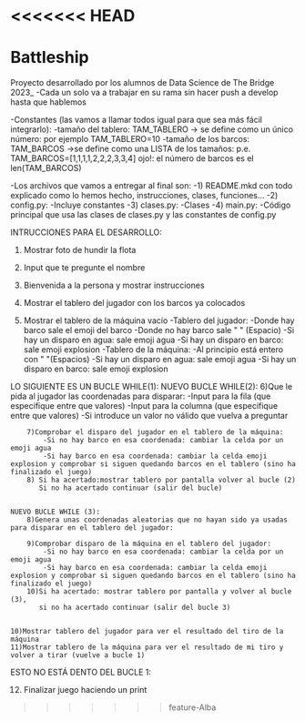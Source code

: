 <<<<<<< HEAD
=======
# Battleship
Proyecto desarrollado por los alumnos de Data Science de The Bridge 2023_
-Cada un solo va a trabajar en su rama sin hacer push a develop hasta que hablemos

-Constantes (las vamos a llamar todos igual para que sea más fácil integrarlo):
    -tamaño del tablero: TAM_TABLERO     -> se define como un único número: por ejemplo TAM_TABLERO=10
    -tamaño de los barcos: TAM_BARCOS    ->se define como una LISTA de los tamaños: 
                                            p.e. TAM_BARCOS=[1,1,1,1,2,2,2,3,3,4]
                                            ojo!: el número de barcos es el len(TAM_BARCOS)


-Los archivos que vamos a entregar al final son:
    -1) README.mkd
        con todo explicado como lo hemos hecho, instrucciones, clases, funciones...
	-2) config.py:
			-Incluye constantes
	-3) clases.py:
			-Clases
	-4) main.py:
			-Código principal que usa las clases de clases.py y las constantes de config.py



INTRUCCIONES PARA EL DESARROLLO:

1) Mostrar foto de hundir la flota
2) Input que te pregunte el nombre
3) Bienvenida a la persona  y mostrar instrucciones

4) Mostrar el tablero del jugador con los barcos ya colocados
5) Mostrar el tablero de la máquina vacío
	-Tablero del jugador:
			-Donde hay barco sale el emoji del barco
			-Donde no hay barco sale " " (Espacio)
			-Si hay un disparo en agua: sale emoji agua
			-Si hay un disparo en barco: sale emoji explosion
	-Tablero de la máquina:
			-Al principio está entero con " "(Espacios)
			-Si hay un disparo en agua: sale emoji agua
			-Si hay un disparo en barco: sale emoji explosion

LO SIGUIENTE ES UN BUCLE WHILE(1):
	NUEVO BUCLE WHILE(2):
		6)Que le pida al jugador las coordenadas para disparar:	
			-Input para la fila (que especifique entre que valores)
			-Input para la columna (que especifique entre que valores)
			-Si introduce un valor no válido que vuelva a preguntar

		7)Comprobar el disparo del jugador en el tablero de la máquina:
			-Si no hay barco en esa coordenada: cambiar la celda por un emoji agua
			-Si hay barco en esa coordenada: cambiar la celda emoji explosion y comprobar si siguen quedando barcos en el tablero (sino ha finalizado el juego)
		8) Si ha acertado:mostrar tablero por pantalla volver al bucle (2) 
		   Si no ha acertado continuar (salir del bucle)
	

	NUEVO BUCLE WHILE (3):
		8)Genera unas coordenadas aleatorias que no hayan sido ya usadas para disparar en el tablero del jugador:

		9)Comprobar disparo de la máquina en el tablero del jugador:
			-Si no hay barco en esa coordenada: cambiar la celda por un emoji agua
			-Si hay barco en esa coordenada: cambiar la celda emoji explosion y comprobar si siguen quedando barcos en el tablero (sino ha finalizado el juego)
		10)Si ha acertado: mostrar tablero por pantalla y volver al bucle (3), 
		   si no ha acertado continuar (salir del bucle 3)


	10)Mostrar tablero del jugador para ver el resultado del tiro de la máquina
	11)Mostrar tablero de la máquina para ver el resultado de mi tiro y volver a tirar (vuelve a bucle 1)


ESTO NO ESTÁ DENTO DEL BUCLE 1:

12) Finalizar juego haciendo un print
>>>>>>> feature-Alba
